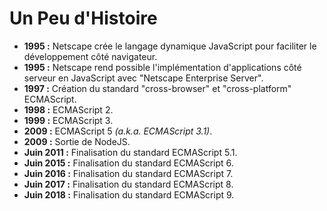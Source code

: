 # Un Peu d'Histoire

* **1995 :** Netscape crée le langage dynamique JavaScript pour faciliter le développement côté navigateur.
* **1995 :** Netscape rend possible l'implémentation d'applications côté serveur en JavaScript avec "Netscape Enterprise Server".
* **1997 :** Création du standard "cross-browser" et "cross-platform" ECMAScript.
* **1998 :** ECMAScript 2.
* **1999 :** ECMAScript 3.
* **2009 :** ECMAScript 5 _\(a.k.a. ECMAScript 3.1\)_.
* **2009 :** Sortie de NodeJS.
* **Juin 2011 :** Finalisation du standard ECMAScript 5.1.
* **Juin 2015 :** Finalisation du standard ECMAScript 6.
* **Juin 2016 :** Finalisation du standard ECMAScript 7.
* **Juin 2017 :** Finalisation du standard ECMAScript 8.
* **Juin 2018 :** Finalisation du standard ECMAScript 9.



